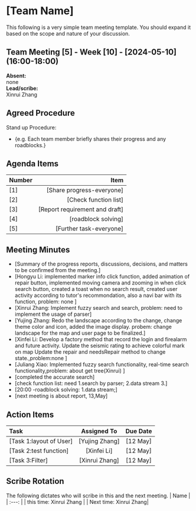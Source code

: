 # [Team Name]
This following is a very simple team meeting template. You should expand it based on the scope and nature of your discussion.

## Team Meeting [5] - Week [10] - [2024-05-10] (16:00-18:00)
**Absent:**
<br>none<br>
**Lead/scribe:**
<br>Xinrui Zhang
## Agreed Procedure
Stand up Procedure: 
- {e.g. Each team member briefly shares their progress and any roadblocks.}


## Agenda Items
| Number |                           Item |
|:-------|-------------------------------:|
| [1]    |      [Share progress-everyone] |
| [2]    |          [Check function list] |
| [3]    | [Report requirement and draft] |
| [4]    |            [roadblock solving] |
| [5]    |        [Further task-everyone] |

## Meeting Minutes
- [Summary of the progress reports, discussions, decisions, and matters to be confirmed from the meeting.]
- [Hongyu Li: implemented marker info click function, added animation of repair button, implemented moving camera and zooming in when click search button, created a toast when no search result, created user activity according to tutor's recommondation, also a navi bar with its function, problem: none ]
- [Xinrui Zhang: Implement fuzzy search and search, problem: need to implement the usage of parser]
- [Yujing Zhang: Redo the landscape  according to the change, change theme color and icon, added the image display. probem: change landscape for the map and user page to be finalized.]
- [Xinfei Li: Develop a factory method that record the login and firealarm and future activity.
  Update the seismic rating to achieve colorful mark on map
  Update the repair and needsRepair method to change state.,problem:none ]
- [Juliang Xiao: Implemented fuzzy search functionality, real-time search functionality,problem: about get tree(Xinrui) ]
- [completed the accurate search]
- [check function list: need 1.search by parser; 2.data stream 3.]
- [20:00 -roadblock solving: 1.data stream;]
- [next meeting is about report, 13,May]
## Action Items
| Task                                             |  Assigned To   | Due Date |
|:-------------------------------------------------|:--------------:|:--------:|
| [Task 1:layout of User]                          | [Yujing Zhang] | [12 May] |
| [Task 2:test function]                           |  [Xinfei Li]   | [12 May] |
| [Task 3:Filter]                                  | [Xinrui Zhang] | [12 May] |



## Scribe Rotation
The following dictates who will scribe in this and the next meeting.
| Name |
| :---: |
| this time: Xinrui Zhang |
| Next time: Xinrui Zhang|
